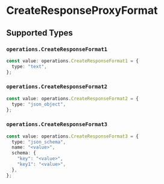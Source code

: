 # CreateResponseProxyFormat


## Supported Types

### `operations.CreateResponseFormat1`

```typescript
const value: operations.CreateResponseFormat1 = {
  type: "text",
};
```

### `operations.CreateResponseFormat2`

```typescript
const value: operations.CreateResponseFormat2 = {
  type: "json_object",
};
```

### `operations.CreateResponseFormat3`

```typescript
const value: operations.CreateResponseFormat3 = {
  type: "json_schema",
  name: "<value>",
  schema: {
    "key": "<value>",
    "key1": "<value>",
  },
};
```

